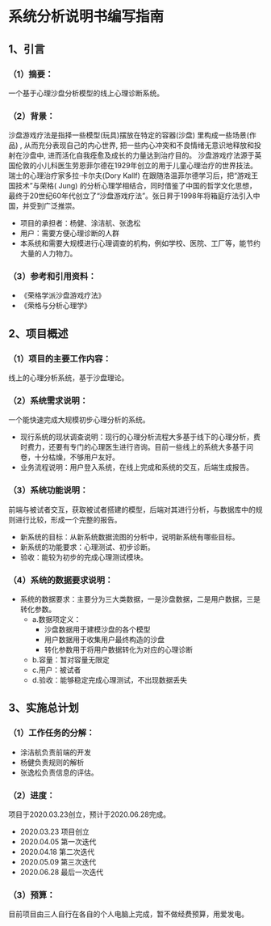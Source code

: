 # 系统分析说明书编写指南

## 1、引言

### （1）摘要：
一个基于心理沙盘分析模型的线上心理诊断系统。

### （2）背景：
沙盘游戏疗法是指择一些模型(玩具)摆放在特定的容器(沙盘) 里构成一些场景(作品) , 从而充分表现自己的内心世界, 把一些内心冲突和不良情绪无意识地释放和投射在沙盘中, 进而活化自我痊愈及成长的力量达到治疗目的。
沙盘游戏疗法源于英国伦敦的小儿科医生劳恩菲尔德在1929年创立的用于儿童心理治疗的世界技法。瑞士的心理治疗家多拉·卡尔夫(Dory Kallf) 在跟随洛温菲尔德学习后，把“游戏王国技术”与荣格( Jung) 的分析心理学相结合，同时借鉴了中国的哲学文化思想，最终于20世纪60年代创立了“沙盘游戏疗法”。张日昇于1998年将箱庭疗法引入中国，并受到广泛推崇。
- 项目的承担者：杨健、涂洁航、张逸松
- 用户：需要方便心理诊断的人群
- 本系统和需要大规模进行心理调查的机构，例如学校、医院、工厂等，能节约大量的人力物力。

### （3）参考和引用资料：
- 《荣格学派沙盘游戏疗法》
- 《荣格与分析心理学》


## 2、项目概述

### （1）项目的主要工作内容： 
线上的心理分析系统，基于沙盘理论。
### （2）系统需求说明：
一个能快速完成大规模初步心理分析的系统。
- 现行系统的现状调查说明：现行的心理分析流程大多基于线下的心理分析，费时费力，还要有专门的心理医生进行咨询。目前一些线上的系统大多基于问卷，十分枯燥，不够用户友好。
- 业务流程说明：用户登入系统，在线上完成和系统的交互，后端生成报告。

### （3）系统功能说明：
前端与被试者交互，获取被试者搭建的模型，后端对其进行分析，与数据库中的规则进行比较，形成一个完整的报告。
- 新系统的目标：从新系统数据流图的分析中，说明新系统有哪些目标。
- 新系统的功能要求：心理测试、初步诊断。
- 验收：能较为初步的完成心理测试模块。

### （4）系统的数据要求说明：
- 系统的数据要求：主要分为三大类数据，一是沙盘数据，二是用户数据，三是转化参数。
    - a.数据项定义：
        - 沙盘数据用于建模沙盘的各个模型
        - 用户数据用于收集用户最终构造的沙盘
        - 转化参数用于将用户数据转化为对应的心理诊断
    - b.容量：暂对容量无限定
    - c.用户：被试者
    - d.验收：能够稳定完成心理测试，不出现数据丢失
## 3、实施总计划

### （1）工作任务的分解：
- 涂洁航负责前端的开发
- 杨健负责规则的解析
- 张逸松负责信息的评估。

### （2）进度：
项目于2020.03.23创立，预计于2020.06.28完成。
- 2020.03.23 项目创立
- 2020.04.05 第一次迭代
- 2020.04.18 第二次迭代
- 2020.05.09 第三次迭代
- 2020.06.28 最后一次迭代

### （3）预算：
目前项目由三人自行在各自的个人电脑上完成，暂不做经费预算，用爱发电。